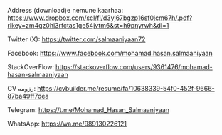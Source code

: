 Address (download)e nemune kaarhaa:
https://www.dropbox.com/scl/fi/d3yj67bgzp16sf0jcm67h/.pdf?rlkey=zm4qz0hj3rfctas1ge54jvtm6&st=h9pnyrwh&dl=1

Twitter (X):
https://twitter.com/salmaaniyaan72

Facebook:
https://www.facebook.com/mohamad.hasan.salmaaniyaan

StackOverFlow:
https://stackoverflow.com/users/9361476/mohamad-hasan-salmaaniyaan

CV رزومه:
https://cvbuilder.me/resume/fa/10638339-54f0-452f-9666-87ba49ff7dea


Telegram:
https://t.me/Mohamad_Hasan_Salmaaniyaan

WhatsApp:
https://wa.me/989130226121
